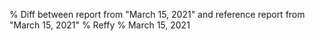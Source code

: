 % Diff between report from "March 15, 2021" and reference report from "March 15, 2021"
% Reffy
% March 15, 2021

